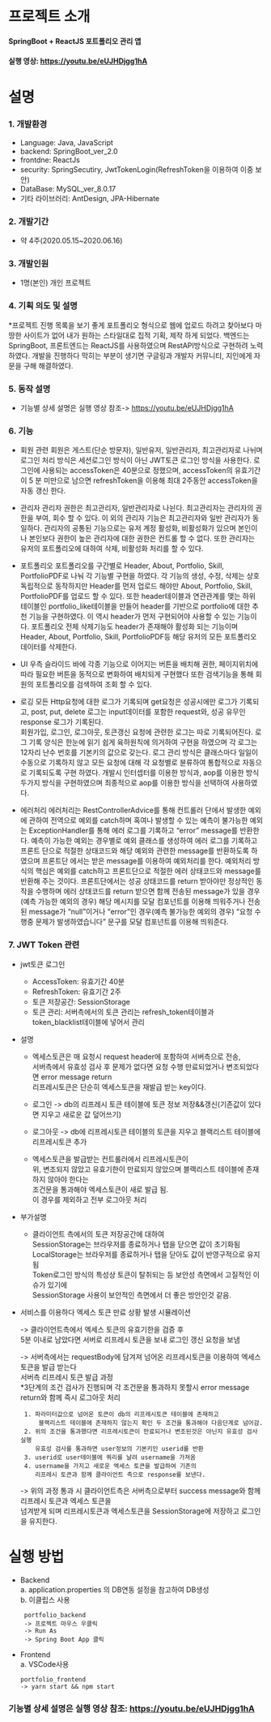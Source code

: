 프로젝트 소개  
=============
#### SpringBoot + ReactJS 포트폴리오 관리 앱
#### 실행 영상: https://youtu.be/eUJHDjgg1hA
 

설명
====
### 1. 개발환경  
* Language: Java, JavaScript
* backend: SpringBoot_ver_2.0  
* frontdne: ReactJs  
* security: SpringSecutiry, JwtTokenLogin(RefreshToken을 이용하여 이중 보안)  
* DataBase: MySQL_ver_8.0.17  
* 기타 라이브러리: AntDesign, JPA-Hibernate  

### 2. 개발기간
* 약 4주(2020.05.15~2020.06.16)

### 3. 개발인원
* 1명(본인) 개인 프로젝트  

### 4. 기획 의도 및 설명  
   *프로젝트 진행 목록을 보기 좋게 포트폴리오 형식으로 웹에 업로드 하려고 
    찾아보다 마땅한 사이트가 없어 내가 원하는 스타일대로 집적 기획, 제작 하게 되었다.
    백엔드는 SpringBoot, 프론트엔드는 ReactJS를 사용하였으며 RestAPI방식으로 구현하려 노력하였다.
    개발을 진행하다 막히는 부분이 생기면 구글링과 개발자 커뮤니티, 지인에게 자문을 구해 해결하였다.
  
### 5. 동작 설명
   * 기능별 상세 설명은 실행 영상 참조-> https://youtu.be/eUJHDjgg1hA

### 6. 기능

   * 회원 관련
     회원은 게스트(단순 방문자), 일반유저, 일반관리자, 최고관리자로 나뉘며 
     로그인 처리 방식은 세션로그인 방식이 아닌 JWT토큰 로그인 방식을 사용한다.
     로그인에 사용되는 accessToken은 40분으로 정했으며, accessToken의 유효기간이 
     5 분 미만으로 남으면 refreshToken을 이용해 최대 2주동안 accessToken을 자동 갱신 한다.

   * 관리자
    관리자 권한은 최고관리자, 일반관리자로 나뉜다. 최고관리자는 관리자의 권한을 부여, 회수 할 수 있다. 
    이 외의 관리자 기능은 최고관리자와 일반 관리자가 동일하다. 관리자의 공통된 기능으로는 유저 계정 활성화, 
    비활성화가 있으며 본인이나 본인보다 권한이 높은 관리자에 대한 권한은 컨트롤 할 수 없다.
    또한 관리자는 유저의 포트폴리오에 대하여 삭제, 비활성화 처리를 할 수 있다.

   * 포트폴리오 
    포트폴리오를 구간별로 Header, About, Portfolio, Skill, PortfolioPDF로 나눠 각 기능별 구현을 하였다. 
    각 기능의 생성, 수정, 삭제는 상호 독립적으로 동작하지만 Header를 먼저 업로드 해야만 
    About, Portfolio, Skill, PortfolioPDF를 업로드 할 수 있다.
    또한 header테이블과 연관관계를 맺는 하위 테이블인 portfolio_like테이블을 만들어 header를 기반으로 
    portfolio에 대한 추천 기능을 구현하였다. 이 역시 header가 먼저 구현되어야 사용할 수 있는 기능이다. 
    포트폴리오 전체 삭제기능도 header가 존재해야 활성화 되는 기능이며 Header, About, Portfolio, Skill, 
    PortfolioPDF등 해당 유저의 모든 포트폴리오 데이터를 삭제한다.

   * UI
    우측 슬라이드 바에 각종 기능으로 이어지는 버튼을 배치해 권한, 페이지위치에 따라 필요한 버튼을 
    동적으로 변화하여 배치되게 구현했다
    또한 검색기능을 통해 회원의 포트폴리오를 검색하여 조회 할 수 있다.
  
   * 로깅
    모든 Http요청에 대한 로그가 기록되며 get요청은 성공시에만 로그가 기록되고, 
    post, put, delete 로그는 input데이터를 포함한 request와, 성공 유무인 response 로그가 기록된다.  
    회원가입, 로그인, 로그아웃, 토큰갱신 요청에 관련한 로그는 따로 기록되어진다. 
    로그 기록 양식은 한눈에 읽기 쉽게 육하원칙에 의거하여 구현을 하였으며 각 로그는 
    12자리 난수 번호를 기본키의 값으로 갖는다. 로그 관리 방식은 클래스마다 일일이 수동으로 
    기록하지 않고 모든 요청에 대해 각 요청별로 뷴류하여 통합적으로 자동으로 기록되도록 구현 하였다. 
    개발시 인터셉터를 이용한 방식과, aop를 이용한 방식 두가지 방식을 구현하였으며 
    최종적으로 aop를 이용한 방식을 선택하여 사용하였다.

   * 에러처리
    에러처리는 RestControllerAdvice를 통해 컨트롤러 단에서 발생한 예외에 관하여 전역으로 예외를 
    catch하며 혹여나 발생할 수 있는 예측이 불가능한 예외는 ExceptionHandler를 통해 
    에러 로그를 기록하고 “error” message를 반환한다. 예측이 가능한 예외는 경우별로 
    예외 클래스를 생성하여 에러 로그를 기록하고 프론트 단으로 적절한 상태코드와 해당 
    예외와 관련한 message를 반환하도록 하였으며 프론트단 에서는 받은 message를 이용하여 예외처리를 한다. 
    예외처리 방식의 핵심은 예외를 catch하고 프론트단으로 적절한 에러 상태코드와 message를 반환해 주는 것이다. 
    프론트단에서는 성공 상태코드를 return 받아야만 정상적인 동작을 수행하며 에러 상태코드를 return 받으면 
    함께 전송된 message가 있을 경우(예측 가능한 예외의 경우)
    해당 메시지를 모달 컴포넌트를 이용해 띄워주거나
    전송된 message가 “null”이거나 “error”인 경우(예측 불가능한 예외의 경우)
    “요청 수행중 문제가 발생하였습니다” 문구를 모달 컴포넌트를 이용해 띄워준다.



### 7. JWT Token 관련  
* jwt토큰 로그인  
  * AccessToken: 유효기간 40분  
  * RefreshToken: 유효기간 2주  
  * 토큰 저장공간: SessionStorage  
  * 토큰 관리: 서버측에서의 토큰 관리는 refresh_token테이블과 token_blacklist테이블에 넣어서 관리  

* 설명  
   * 엑세스토큰은 매 요청시 request header에 포함하여 서버측으로 전송,  
   서버측에서 유효성 검사 후 문제가 없다면 요청 수행 만료되었거나 변조되었다면 error message return   
   리프레시토큰은 단순히 엑세스토큰을 재발급 받는 key이다.  

   * 로그인 -> db의 리프레시 토큰 테이블에 토큰 정보 저장&&갱신(기존값이 있다면 지우고 새로운 값 덮어쓰기)  
   * 로그아웃 -> db에 리프레시토큰 테이블의 토큰을 지우고 블랙리스트 테이블에 리프레시토큰 추가  

   * 엑세스토큰을 발급받는 컨트롤러에서 리프레시토큰이  
   위, 변조되지 않았고 유효기한이 만료되지 않았으며 블랙리스트 테이블에 존재하지 않아야 한다는  
   조건문을 통과해야 엑세스토큰이 새로 발급 됨.  
   이 경우를 제외하고 전부 로그아웃 처리  

* 부가설명  
   * 클라이언트 측에서의 토큰 저장공간에 대하여  
   SessionStorage는 브라우저를 종료하거나 탭을 닫으면 값이 초기화됨  
   LocalStorage는 브라우저를 종료하거나 탭을 닫아도 값이 반영구적으로 유지됨  
   Token로그인 방식의 특성상 토큰이 탈취되는 등 보안성 측면에서 고질적인 이슈가 있기에  
   SessionStorage 사용이 보안적인 측면에서 더 좋은 방안인것 같음.  

* 서비스를 이용하다 엑세스 토큰 만료 상황 발생 시뮬레이션  

   -> 클라이언트측에서 엑세스 토큰의 유효기한을 검증 후  
      5분 이내로 남았다면 서버로 리프레시 토큰을 보내 로그인 갱신 요청을 보냄
      
   -> 서버측에서는 requestBody에 담겨져 넘어온 리프레시토큰을 이용하여 엑세스 토큰을 발급 받는다  
       서버측 리프레시 토큰 발급 과정  
       *3단계의 조건 검사가 진행되며 각 조건문을 통과하지 못할시 error message return와 함께 즉시 로그아웃 처리
       
       1. 파라미터값으로 넘어온 토큰이 db의 리프레시토큰 테이블에 존재하고  
           블랙리스트 테이블에 존재하지 않는지 확인 두 조건을 통과해야 다음단계로 넘어감.  
       2. 위의 조건을 통과했다면 리프레시토큰이 만료되거나 변조된것은 아닌지 유효성 검사 실행  
          유효성 검사를 통과하면 user정보의 기본키인 userid를 반환  
       3. userid로 user테이블에 쿼리를 날려 username을 가져옴  
       4. username을 가지고 새로운 엑세스 토큰을 발급하여 기존의   
          리프레시 토큰과 함께 클라이언트 측으로 response를 보낸다.  
          
   -> 위의 과정 통과 시 클라이언트측은 서버측으로부터 success message와 함께 리프레시 토큰과 엑세스 토큰을  
      넘겨받게 되며 리프레시토큰과 엑세스토큰을 SessionStorage에 저장하고 로그인을 유지한다.


실행 방법  
========
  * Backend  
     a. application.properties 의 DB연동 설정을 참고하여 DB생성  
     b. 이클립스 사용  
         
         portfolio_backend
         -> 프로젝트 마우스 우클릭   
         -> Run As  
         -> Spring Boot App 클릭  

   * Frontend  
      a. VSCode사용  

         portfolio_frontend
         -> yarn start && npm start  


### 기능별 상세 설명은 실행 영상 참조: https://youtu.be/eUJHDjgg1hA
